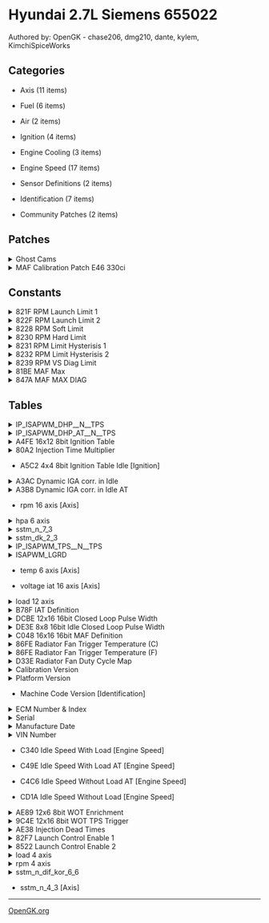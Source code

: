 # Hyundai 2.7L Siemens 655022

Authored by: OpenGK - chase206, dmg210, dante, kylem, KimchiSpiceWorks


## Categories

- Axis (11 items)

- Fuel (6 items)

- Air (2 items)

- Ignition (4 items)

- Engine Cooling (3 items)

- Engine Speed (17 items)

- Sensor Definitions (2 items)

- Identification (7 items)

- Community Patches (2 items)



## Patches


<details>
-	<summary>Ghost Cams</summary>

	Modifies values in Dynamic Ignition Correction at Idle table and appropriate axis RPM values to induce an artificial lope at idle, also known as "Ghost Cams"
- Kimchispiceworks

</details>



<details>
-	<summary>MAF Calibration Patch E46 330ci</summary>

	Use this patch to convert to commonly found MAFs to extend the MAF limitation.

-chase206

</details>




## Constants


<details>
	<summary>821F RPM Launch Limit 1</summary>

	Set this the same as launch limit 2

Launch Control Enable 1 & 2 need to be enabled for these limits to work. Launch Limits work best at 4000 RPM and RPM Limit Hysterisis 1 & 2 set to 0 RPM. Lower values of 3500 RPM will work but at a reduced bounce rate.

</details>



<details>
	<summary>822F RPM Launch Limit 2</summary>

	Set this the same as launch limit 1

Launch Control Enable 1 & 2 need to be enabled for these limits to work. Launch Limits work best at 4000 RPM and RPM Limit Hysterisis 1 & 2 set to 0 RPM. Lower values of 3500 RPM will work but at a reduced bounce rate.

</details>



<details>
	<summary>8228 RPM Soft Limit</summary>

	Ignition cutoff. Typically 96RPM lower than RPM Hard Limit.

If used with RPM Limit Hysterisis 1 & 2 set to 0 RPM you can set both Soft and Hard Limits to the same RPM value.

</details>



<details>
	<summary>8230 RPM Hard Limit</summary>

	Fuel cutoff. Typically 96RPM higher than RPM Hard Limit.

If used with RPM Limit Hysterisis 1 & 2 set to 0 RPM you can set both Soft and Hard Limits to the same RPM value.

</details>



<details>
	<summary>8231 RPM Limit Hysterisis 1</summary>

	Set to 0 for fast limiter bounce.
Set to 1 for OEM limiter bounce.

Use in conjuction with RPM Limit Hysterisis 2.

</details>



<details>
	<summary>8232 RPM Limit Hysterisis 2</summary>

	Set to 0 for fast limiter bounce.
Set to 10 for OEM limiter bounce.

Use in conjuction with RPM Limit Hysterisis 1.

</details>



<details>
	<summary>8239 RPM VS Diag Limit</summary>

	RPM limit when vehicle speed sensor fault is present.

</details>



<details>
	<summary>81BE MAF Max</summary>

	c_maf_max mg/stk

</details>



<details>
	<summary>847A MAF MAX DIAG</summary>

	c_maf_kgh_max_diag kg/hr (Used as a MAF clamp max value)

</details>



## Tables


<details>
-	<summary>IP_ISAPWM_DHP__N__TPS</summary>

	Index: 277  kf 213: ip_isapwm_dhp__n__tps
            IP_ISAPWM_DHP[ ] = f(N[rpm],TPS[°TPS])

Dashpot function for MT

</details>



<details>
-	<summary>IP_ISAPWM_DHP_AT__N__TPS</summary>

	Index: 278  kf 213a: ip_isapwm_dhp_at__n__tps
            IP_ISAPWM_DHP_AT[ ] = f(N[rpm],TPS[°TPS])

Dashpot function for AT

</details>



<details>
-	<summary>A4FE 16x12 8bit Ignition Table</summary>

	Degrees of ignition advance for given RPM and engine load range.

X Axis is milligrams per stroke of airflow
Y axis is RPM

</details>



<details>
-	<summary>80A2 Injection Time Multiplier</summary>

	This is a scale factor for the injection pulse width. Can be used to scale injector size up and down. It is not precise as it affects the injector dead times as well.

</details>



- A5C2 4x4 8bit Ignition Table Idle [Ignition]



<details>
-	<summary>A3AC Dynamic IGA corr. in Idle</summary>

	Index: 168  kf 113: ip_iga_n_dif_is__n_dif_cor
            IP_IGA_N_DIF_IS[°CRK] = f(N_DIF_COR[rpm])

Idle spark correction table

</details>



<details>
-	<summary>A3B8 Dynamic IGA corr. in Idle AT</summary>

	Index: 169  kf 113a:
            IP_IGA_N_DIF_IS_AT[ CRK] = f(N_DIF_COR[rpm])

</details>



- rpm 16 axis [Axis]



<details>
-	<summary>hpa 6 axis</summary>

	hpa 6 axis - Chase206

</details>



<details>
-	<summary>sstm_n_7_3</summary>

	RPM 7 axis

</details>



<details>
-	<summary>sstm_dk_2_3</summary>

	TPS axis for various functions

</details>



<details>
-	<summary>IP_ISAPWM_TPS__N__TPS</summary>

	Index: 269  kf 211: ip_isapwm_tps__n__tps
            IP_ISAPWM_TPS[%] = f(N[rpm], TPS[°TPS])

Idle speed actuator vs TPS postion

</details>



<details>
-	<summary>ISAPWM_LGRD</summary>

	Index: 279  kf 214: ip_isapwm_lgrd__n
            IP_ISAPWM_LGRD[ ] = f(N[rpm])

Trailing gradiant for Dashpot function <3000rpm

</details>



- temp 6 axis [Axis]



- voltage iat 16 axis [Axis]



<details>
-	<summary>load 12 axis</summary>

	milligrams per stroke

</details>



<details>
-	<summary>B78F IAT Definition</summary>

	Intake air temperature  sensor definition

</details>



<details>
-	<summary>DCBE 12x16 16bit Closed Loop Pulse Width</summary>

	Milliseconds of injection time for given RPM and engine load range.

X Axis is milligrams per stroke of airflow
Y axis is RPM

</details>



<details>
-	<summary>DE3E 8x8 16bit Idle Closed Loop Pulse Width</summary>

	Milliseconds of injection time for given RPM and engine load range.

X Axis is milligrams per stroke of airflow
Y axis is RPM

</details>



<details>
-	<summary>C048 16x16 16bit MAF Definition</summary>

	MAF sensor definition

</details>



<details>
-	<summary>86FE Radiator Fan Trigger Temperature (C)</summary>

	First value is initial fan trigger temperature. 
Second and third values are unknown. These other values likely middle and high overheat shutdown trigger temps to enable an ignition or fuel strategy to save the motor from damage. Modify only the first value to trigger the fans.

</details>



<details>
-	<summary>86FE Radiator Fan Trigger Temperature (F)</summary>

	First value is initial fan trigger temperature. 
Second and third values are unknown. These other values likely middle and high overheat shutdown trigger temps to enable an ignition or fuel strategy to save the motor from damage. Modify only the first value to trigger the fans.

</details>



<details>
-	<summary>D33E Radiator Fan Duty Cycle Map</summary>

	Conversion equation is UNKNOWN.

Set all values to 4701 to enable high fan duty cycle when trigger temp is reached. For variability revert back to the OEM values.

</details>



<details>
-	<summary>Calibration Version</summary>

	This should match the XDF file version.

</details>



<details>
-	<summary>Platform Version</summary>

	Chassis/Year/Region/Engine

May be used by NGM to identify tune parameters. Example being "Stg2_310I" indicating Stage 2 310.

</details>



- Machine Code Version [Identification]



<details>
-	<summary>ECM Number & Index</summary>

	Printed on ECM label

</details>



<details>
-	<summary>Serial</summary>

	Last 4 digits are printed on ECM label

</details>



<details>
-	<summary>Manufacture Date</summary>

	Printed on ECM label

</details>



<details>
-	<summary>VIN Number</summary>

	May be blank with zeros or ÿ for years 2002-2004.

</details>



- C340 Idle Speed With Load [Engine Speed]



- C49E Idle Speed With Load AT [Engine Speed]



- C4C6 Idle Speed Without Load AT [Engine Speed]



- CD1A Idle Speed Without Load [Engine Speed]



<details>
-	<summary>AE89 12x6 8bit WOT Enrichment</summary>

	Conversion value UNKNOWN

Increase to enrichen fuel and decrease to lean fuel under full load WOT condition at a given RPM. Use WOT TPS Trigger table to set TPS angle for full load WOT detection.

</details>



<details>
-	<summary>9C4E 12x16 8bit WOT TPS Trigger</summary>

	Conversion value is estimated and not exact.

Sets minimum TPS angle for full load WOT condition. Use WOT Enrichment table to adjust enrichment factor.

</details>



<details>
-	<summary>AE38 Injection Dead Times</summary>

	Minimum pulse in milliseconds for injector to open vs voltage

</details>



<details>
-	<summary>82F7 Launch Control Enable 1</summary>

	To enable launch control, set value to 104.
To disable launch control, set value to 177.

Launch Control Enable 2 is also required.

</details>



<details>
-	<summary>8522 Launch Control Enable 2</summary>

	To enable launch control, set value to 1 & 0.
To disable launch control, set value to 104 & 16.

Launch Control Enable 1 is also required.

</details>



<details>
-	<summary>load 4 axis</summary>

	sst_lm_kf_zwb_ll

</details>



<details>
-	<summary>rpm 4 axis</summary>

	sst_n_kf_zwb_ll

</details>



<details>
-	<summary>sstm_n_dif_kor_6_6</summary>

	RPM correction axis for various functions

</details>



- sstm_n_4_3 [Axis]



---
[OpenGK.org](https://opengk.org)